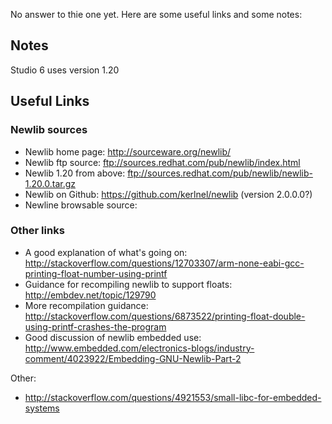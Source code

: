 No answer to thie one yet. Here are some useful links and some notes:

## Notes
Studio 6 uses version 1.20

## Useful Links
### Newlib sources
* Newlib home page: http://sourceware.org/newlib/
* Newlib ftp source: ftp://sources.redhat.com/pub/newlib/index.html
* Newlib 1.20 from above: ftp://sources.redhat.com/pub/newlib/newlib-1.20.0.tar.gz
* Newlib on Github: https://github.com/kerlnel/newlib  (version 2.0.0.0?)
* Newline browsable source:

### Other links
* A good explanation of what's going on: http://stackoverflow.com/questions/12703307/arm-none-eabi-gcc-printing-float-number-using-printf
* Guidance for recompiling newlib to support floats: http://embdev.net/topic/129790
* More recompilation guidance: http://stackoverflow.com/questions/6873522/printing-float-double-using-printf-crashes-the-program
* Good discussion of newlib embedded use: http://www.embedded.com/electronics-blogs/industry-comment/4023922/Embedding-GNU-Newlib-Part-2

Other:
* http://stackoverflow.com/questions/4921553/small-libc-for-embedded-systems